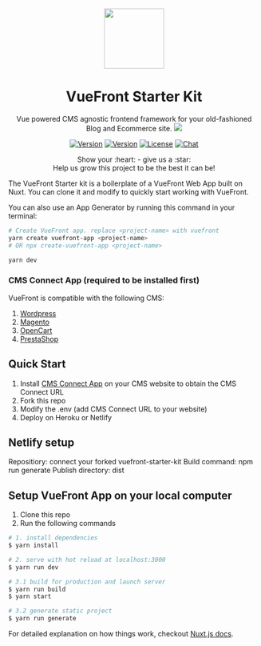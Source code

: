 <p align="center">
  <br>
  <a href="https://vuefront.com">
    <img src="https://vuefront.com/logo.png" width="120"/>
  </a>
</p>
<h1 align="center">VueFront Starter Kit</h1>
<p align="center">
Vue powered CMS agnostic frontend framework for your old-fashioned Blog and Ecommerce site. <a href="https://twitter.com/intent/tweet?text=I%20just%20turned%20my%20old%20website%20into%20a%20SPA%20and%20PWA%20for%20free%20@VueFront_js&url=https://vuefront.com&hashtags=vuejs,webapp,vuefront,pwa,spajs"><img src="https://img.shields.io/twitter/url/https/VueFront_js.svg?style=social" /></a></p>


<p align="center">
  <a href="https://github.com/vuefront/vuefront"><img src="https://img.shields.io/badge/price-FREE-0098f7.svg" alt="Version"></a>
  <a href="https://www.npmjs.com/package/vuefront"><img src="https://img.shields.io/npm/v/vuefront.svg" alt="Version"></a>
  <a href="https://www.npmjs.com/package/vuefront"><img src="https://img.shields.io/npm/l/vuefront.svg" alt="License"></a>
  <a href="https://discord.gg/C9vcTCQ"><img src="https://img.shields.io/badge/chat-on%20discord-7289da.svg" alt="Chat"></a>
</p>

<p align="center">
Show your :heart: - give us a :star: <br/> 
Help us grow this project to be the best it can be!
  </p>

The VueFront Starter kit is a boilerplate of a VueFront Web App built on Nuxt. You can clone it and modify to quickly start working with VueFront. 

You can also use an App Generator by running this command in your terminal:

```bash
# Create VueFront app. replace <project-name> with vuefront
yarn create vuefront-app <project-name>
# OR npx create-vuefront-app <project-name>

yarn dev
```

### CMS Connect App (required to be installed first)
VueFront is compatible with the following CMS:
1. [Wordpress](https://github.com/vuefront/wordpress)
2. [Magento](https://github.com/vuefront/magento)
3. [OpenCart](https://github.com/vuefront/opencart)
4. [PrestaShop](https://github.com/vuefront/prestashop)


## Quick Start
1. Install [CMS Connect App](https://vuefront.com/cms) on your CMS website to obtain the CMS Connect URL 
2. Fork this repo
3. Modify the .env (add CMS Connect URL to your website)
4. Deploy on Heroku or Netlify

## Netlify setup
Repositiory: connect your forked vuefront-starter-kit
Build command: npm run generate
Publish directory: dist


## Setup VueFront App on your local computer
1. Clone this repo
2. Run the following commands
``` bash
# 1. install dependencies
$ yarn install

# 2. serve with hot reload at localhost:3000
$ yarn run dev

# 3.1 build for production and launch server
$ yarn run build
$ yarn start

# 3.2 generate static project
$ yarn run generate
```

For detailed explanation on how things work, checkout [Nuxt.js docs](https://nuxtjs.org).
